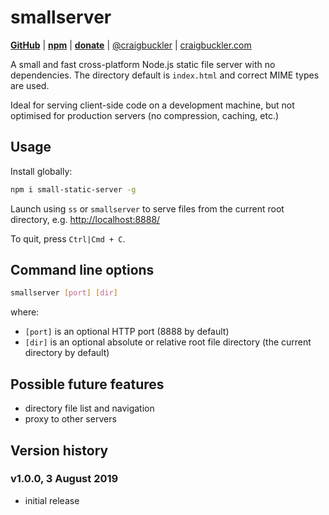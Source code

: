 # smallserver

[**GitHub**](https://github.com/craigbuckler/smallserver) | [**npm**](https://www.npmjs.com/package/smallserver) | [**donate**](https://gum.co/smallserver) | [@craigbuckler](https://twitter.com/craigbuckler) | [craigbuckler.com](https://craigbuckler.com/)

A small and fast cross-platform Node.js static file server with no dependencies. The directory default is `index.html` and correct MIME types are used.

Ideal for serving client-side code on a development machine, but not optimised for production servers (no compression, caching, etc.)


## Usage

Install globally:

```bash
npm i small-static-server -g
```

Launch using `ss` or `smallserver` to serve files from the current root directory, e.g. <http://localhost:8888/>

To quit, press `Ctrl|Cmd + C`.


## Command line options

```bash
smallserver [port] [dir]
```

where:

* `[port]` is an optional HTTP port (8888 by default)
* `[dir]` is an optional absolute or relative root file directory (the current directory by default)


## Possible future features

* directory file list and navigation
* proxy to other servers


## Version history

### v1.0.0, 3 August 2019

* initial release
